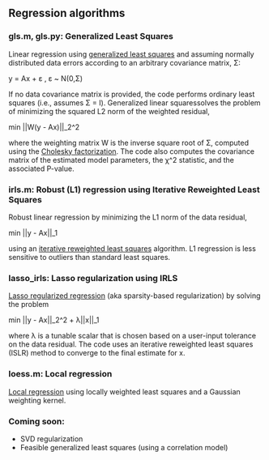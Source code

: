 ## Regression algorithms

### gls.m, gls.py: Generalized Least Squares

Linear regression using [generalized least squares](http://en.wikipedia.org/wiki/Generalized_least_squares) and assuming normally distributed data errors according to an arbitrary covariance matrix, Σ:

  y = Ax + ε ,   ε ~ N(0,Σ)

If no data covariance matrix is provided, the code performs ordinary least squares (i.e., assumes Σ = Ι). Generalized linear squaressolves the problem of minimizing the squared L2 norm of the weighted residual,

  min ||W(y - Ax)||_2^2

where the weighting matrix W is the inverse square root of Σ, computed using the [Cholesky factorization](http://en.wikipedia.org/wiki/Cholesky_decomposition). The code also computes the covariance matrix of the estimated model parameters, the χ^2 statistic, and the associated P-value.

### irls.m: Robust (L1) regression using Iterative Reweighted Least Squares

Robust linear regression by minimizing the L1 norm of the data residual,

  min ||y - Ax||_1

using an [iterative reweighted least squares](http://en.wikipedia.org/wiki/Iteratively_reweighted_least_squares) algorithm. L1 regression is less sensitive to outliers than standard least squares.

### lasso_irls: Lasso regularization using IRLS

[Lasso regularized regression](http://en.wikipedia.org/wiki/Least_squares#Lasso_method) (aka sparsity-based regularization) by solving the problem

  min ||y - Ax||_2^2 + λ||x||_1

where λ is a tunable scalar that is chosen based on a user-input tolerance on the data residual. The code uses an iterative reweighted least squares (ISLR) method to converge to the final estimate for x.

### loess.m: Local regression

[Local regression](http://en.wikipedia.org/wiki/Local_regression) using locally weighted least squares and a Gaussian weighting kernel.


### Coming soon:

* SVD regularization
* Feasible generalized least squares (using a correlation model)
